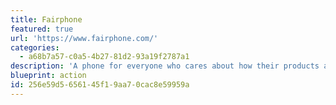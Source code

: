 ```yaml
---
title: Fairphone
featured: true
url: 'https://www.fairphone.com/'
categories:
  - a68b7a57-c0a5-4b27-81d2-93a19f2787a1
description: 'A phone for everyone who cares about how their products are made. It improves the conditions of the people who make it and uses materials that are better for the planet.'
blueprint: action
id: 256e59d5-6561-45f1-9aa7-0cac8e59959a
---
```

